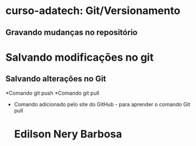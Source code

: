 # curso-adatech: Git/Versionamento
## Gravando mudanças no repositório
# Salvando modificações no git
## Salvando alterações no Git

*Comando git push
*Comando git pull

* Comando adicionado pelo site do GitHub - para aprender o comando Git pull
  # Edilson Nery Barbosa

